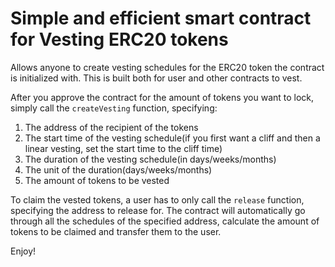 # Simple and efficient smart contract for Vesting ERC20 tokens

Allows anyone to create vesting schedules for the ERC20 token the contract is initialized with. This is built both for user and other contracts to vest.

After you approve the contract for the amount of tokens you want to lock, simply call the `createVesting` function, specifying:

1. The address of the recipient of the tokens
2. The start time of the vesting schedule(if you first want a cliff and then a linear vesting, set the start time to the cliff time)
3. The duration of the vesting schedule(in days/weeks/months)
4. The unit of the duration(days/weeks/months)
5. The amount of tokens to be vested

To claim the vested tokens, a user has to only call the `release` function, specifying the address to release for. The contract will automatically go through all the schedules of the specified address, calculate the amount of tokens to be claimed and transfer them to the user.

Enjoy!
